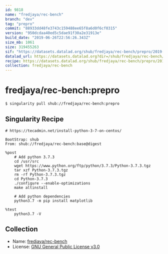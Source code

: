 ```yaml
---
id: 9818
name: "fredjaya/rec-bench"
branch: "dev"
tag: "prepro"
commit: "88933dd48fe3743c159488ee65f8a6d0f6cf0315"
version: "950dcdaa40ed5c5dae91f30a2e31913e"
build_date: "2019-06-26T22:56:26.343Z"
size_mb: 1061
size: 319455263
sif: "https://datasets.datalad.org/shub/fredjaya/rec-bench/prepro/2019-06-26-88933dd4-950dcdaa/950dcdaa40ed5c5dae91f30a2e31913e.simg"
datalad_url: https://datasets.datalad.org?dir=/shub/fredjaya/rec-bench/prepro/2019-06-26-88933dd4-950dcdaa/
recipe: https://datasets.datalad.org/shub/fredjaya/rec-bench/prepro/2019-06-26-88933dd4-950dcdaa/Singularity
collection: fredjaya/rec-bench
---
```


# fredjaya/rec-bench:prepro

```bash
$ singularity pull shub://fredjaya/rec-bench:prepro
```

## Singularity Recipe

```singularity
# https://tecadmin.net/install-python-3-7-on-centos/

BootStrap: shub
From: shub://fredjaya/rec-bench:base@digest

%post
    # Add python 3.7.3
    cd /usr/src
    wget https://www.python.org/ftp/python/3.7.3/Python-3.7.3.tgz
    tar xzf Python-3.7.3.tgz
    rm -rf Python-3.7.3.tgz
    cd Python-3.7.3
    ./configure --enable-optimizations
    make altinstall

    # Add python dependencies
    python3.7 -m pip install matplotlib

%test
    python3.7 -V
```

## Collection

 - Name: [fredjaya/rec-bench](https://github.com/fredjaya/rec-bench)
 - License: [GNU General Public License v3.0](https://api.github.com/licenses/gpl-3.0)

